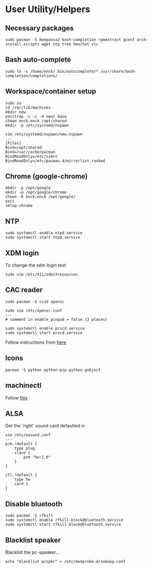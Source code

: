 # User Utility/Helpers

## Necessary packages
```
sudo pacman -S keepassx2 bash-completion rpmextract gconf arch-install-scripts wget ntp tree hexchat vlc
```

## Bash auto-complete
```
sudo ln -s /home/enck/.bin/autocomplete/* /usr/share/bash-completion/completions/
```

## Workspace/container setup
```
sudo su
cd /var/lib/machines
mkdir new
pacstrap -i -c -d new/ base
chown enck:enck /opt/shared
mkdir -p /etc/systemd/nspawn

vim /etc/systemd/nspawn/new.nspawn
---
[Files]
Bind=/opt/shared
Bind=/var/cache/pacman
BindReadOnly=/etc/vimrc
BindReadOnly=/etc/pacman.d/mirrorlist.ranked
```


## Chrome (google-chrome)
```
mkdir -p /opt/google
mkdir -p /opt/google/chrome
chown -R enck:enck /opt/google/
exit
setup-chrome
```

## NTP

```
sudo systemctl enable ntpd.service
sudo systemctl start ntpd.service
```

## XDM login

To change the xdm login text
```
sudo vim /etc/X11/xdm/Xresources
```

## CAC reader
```
sudo pacman -S ccid opensc
```

```
sudo vim /etc/opensc.conf
---
# comment in enable_pinpad = false (2 places)
```

```
sudo systemctl enable pcscd.service
sudo systemctl start pcscd.service
```

Follow instructions from [here](https://wiki.archlinux.org/index.php/Common_Access_Card)

## Icons

```
pacman -S python python-pip python-gobject
```

## machinectl

Follow [this](../../containers/init-nspawn.md)

## ALSA

Get the 'right' sound card defaulted in
```
vim /etc/asound.conf
---
pcm.!default {
	type plug
	slave {
		pcm "hw:1,0"
	}
}

ctl.!default {
	type hw
	card 1
}
```

## Disable bluetooth
```
sudo pacman -S rfkill
sudo systemctl enable rfkill-block@bluetooth.service
sudo systemctl start rfkill-block@bluetooth.service
```

## Blacklist speaker

Blacklist the pc-speaker...
```
echo "blacklist pcspkr" > /etc/modprobe.d/nobeep.conf
```
